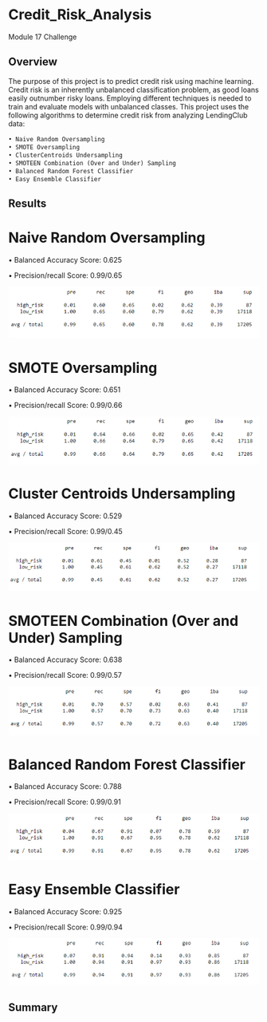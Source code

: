 # Credit_Risk_Analysis
Module 17 Challenge

## Overview
The purpose of this project is to predict credit risk using machine learning. Credit risk is an inherently unbalanced classification problem, as good loans easily outnumber risky loans. Employing different techniques is needed to train and evaluate models with unbalanced classes. This project uses the following algorithms to determine credit risk from analyzing LendingClub data:

~~~
• Naive Random Oversampling
• SMOTE Oversampling
• ClusterCentroids Undersampling
• SMOTEEN Combination (Over and Under) Sampling
• Balanced Random Forest Classifier
• Easy Ensemble Classifier
~~~

## Results
# Naive Random Oversampling

• Balanced Accuracy Score: 0.625

• Precision/recall Score: 0.99/0.65

![image](https://github.com/Bryan-Corn/Credit_Risk_Analysis/blob/main/Resources/Images/NaiveRandomOversampling.png)

# SMOTE Oversampling

• Balanced Accuracy Score: 0.651

• Precision/recall Score: 0.99/0.66

![image](https://github.com/Bryan-Corn/Credit_Risk_Analysis/blob/main/Resources/Images/SMOTEOversampling.png)

# Cluster Centroids Undersampling

• Balanced Accuracy Score: 0.529

• Precision/recall Score: 0.99/0.45

![image](https://github.com/Bryan-Corn/Credit_Risk_Analysis/blob/main/Resources/Images/ClusterCentroidsUndersampling.png)

# SMOTEEN Combination (Over and Under) Sampling

• Balanced Accuracy Score: 0.638

• Precision/recall Score: 0.99/0.57

![image](https://github.com/Bryan-Corn/Credit_Risk_Analysis/blob/main/Resources/Images/SMOTEENCombinationSampling.png)

# Balanced Random Forest Classifier

• Balanced Accuracy Score: 0.788

• Precision/recall Score: 0.99/0.91

![image](https://github.com/Bryan-Corn/Credit_Risk_Analysis/blob/main/Resources/Images/BalancedRandomForestClassifier.png)

# Easy Ensemble Classifier

• Balanced Accuracy Score: 0.925

• Precision/recall Score: 0.99/0.94

![image](https://github.com/Bryan-Corn/Credit_Risk_Analysis/blob/main/Resources/Images/EasyEnsembleClassifier.png)


## Summary

